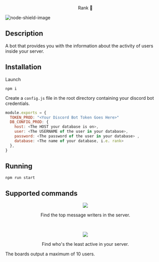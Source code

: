 <p align="center">
  <p align="center">Rank 👑</p>
</p>

![node-shield-image]

## Description

A bot that provides you with the information about the activity of users inside your server.

## Installation

Launch

`npm i`

Create a `config.js` file in the root directory containing your discord bot credentials.

```js
module.exports = {
  TOKEN_PROD: "<Your Discord Bot Token Goes Here>"
  DB_CONFIG_PROD: {
    host: <The HOST your database is on>,
    user: <The USERNAME of the user in your database>,
    password: <The password of the user in your database> ,
    database: <The name of your database, i.e. rank>
  },
}
```

## Running

`npm run start`

## Supported commands

<p align="center">
  <img src="https://i.imgur.com/EpaNclM.png">
  <p align="center">Find the top message writers in the server.</p>
</p>
<br>
<p align="center">
  <img src="https://i.imgur.com/9kbqt7j.png">
  <p align="center">Find who's the least active in your server.</p>
</p>

The boards output a maximum of 10 users.

[node-shield-image]: https://img.shields.io/static/v1?label=node&message=16.8.0&color=green
